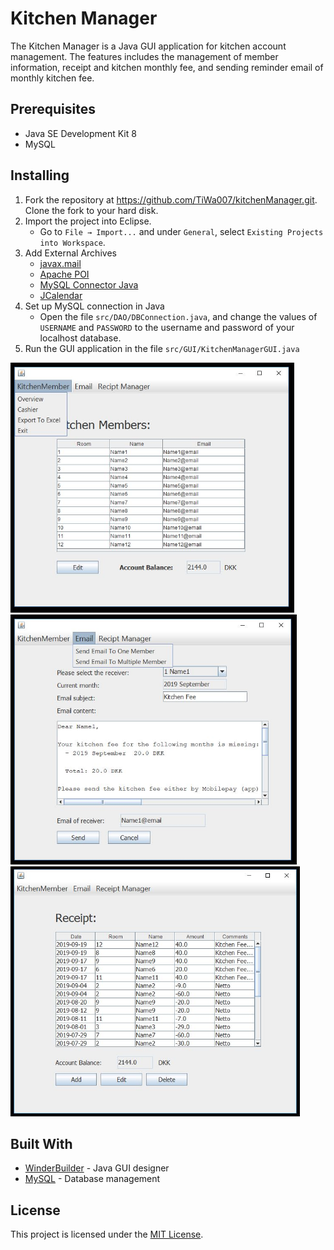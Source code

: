 # Kitchen Manager
The Kitchen Manager is a Java GUI application for kitchen account management. The features includes the management of member information, receipt and kitchen monthly fee, and sending reminder email of monthly kitchen fee. 


## Prerequisites

* Java SE Development Kit 8
* MySQL 

## Installing

1. Fork the repository at https://github.com/TiWa007/kitchenManager.git. Clone the fork to your hard disk.
1. Import the project into Eclipse.
    - Go to `File → Import...` and under `General`, select `Existing Projects into Workspace`.
1. Add External Archives
    - [javax.mail](http://www.java2s.com/Code/Jar/j/Downloadjavaxmailjar.htm)
    - [Apache POI](https://poi.apache.org/download.html#POI-4.1.0)
	- [MySQL Connector Java](https://jar-download.com/artifacts/mysql/mysql-connector-java)
	- [JCalendar](http://www.java2s.com/Code/Jar/j/Downloadjcalendar14jar.htm)
1. Set up MySQL connection in Java
	- Open the file `src/DAO/DBConnection.java`, and change the values of `USERNAME` and `PASSWORD` to the username and password of your localhost database.
1. Run the GUI application in the file `src/GUI/KitchenManagerGUI.java`

<img src= "Assets/ApplicationW1.JPG" height="400">
<img src= "Assets/ApplicationW2.JPG" height="400">
<img src= "Assets/ApplicationW3.JPG" height="400">

## Built With

* [WinderBuilder](https://www.eclipse.org/windowbuilder/) - Java GUI designer
* [MySQL](https://www.mysql.com/) - Database management

## License

This project is licensed under the [MIT License](LICENSE).
